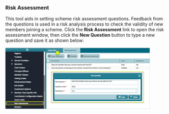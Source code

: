 ### Risk Assessment

This tool aids in setting scheme risk assessment questions. Feedback from the questions is used in a risk analysis process to check the validity of new members joining a scheme. Click the **Risk Assessment** link to open the risk assessment window, then click the **New Question** button to type a new question and save it as shown below:

<img  alt="Risk Assessment" width="90%" height="auto"  class="center"  src="../.vuepress/public/img/media2/schemeM9.png"> 

